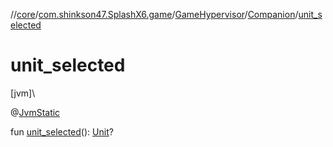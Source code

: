 //[core](../../../../index.md)/[com.shinkson47.SplashX6.game](../../index.md)/[GameHypervisor](../index.md)/[Companion](index.md)/[unit_selected](unit_selected.md)

# unit_selected

[jvm]\

@[JvmStatic](https://kotlinlang.org/api/latest/jvm/stdlib/kotlin.jvm/-jvm-static/index.html)

fun [unit_selected](unit_selected.md)(): [Unit](../../../com.shinkson47.SplashX6.game.units/-unit/index.md)?
